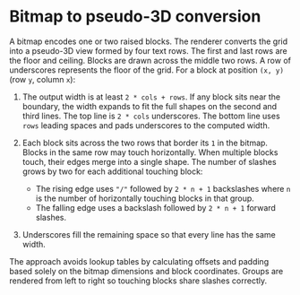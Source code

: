 # Bitmap to pseudo-3D conversion

A bitmap encodes one or two raised blocks. The renderer converts the grid into
a pseudo-3D view formed by four text rows. The first and last rows are the
floor and ceiling. Blocks are drawn across the middle two rows. A row of
underscores represents the floor of the grid. For a block at position `(x, y)`
(row `y`, column `x`):

1. The output width is at least `2 * cols + rows`. If any block sits near the
   boundary, the width expands to fit the full shapes on the second and third
   lines. The top line is `2 * cols` underscores. The bottom line uses `rows`
   leading spaces and pads underscores to the computed width.
2. Each block sits across the two rows that border its ``1`` in the bitmap.
   Blocks in the same row may touch horizontally. When multiple blocks touch,
   their edges merge into a single shape.  The number of slashes grows by two
   for each additional touching block:

   - The rising edge uses ``"/"`` followed by ``2 * n + 1`` backslashes where
     ``n`` is the number of horizontally touching blocks in that group.
   - The falling edge uses a backslash followed by ``2 * n + 1`` forward
     slashes.
3. Underscores fill the remaining space so that every line has the same width.

The approach avoids lookup tables by calculating offsets and padding based
solely on the bitmap dimensions and block coordinates. Groups are rendered from
left to right so touching blocks share slashes correctly.
